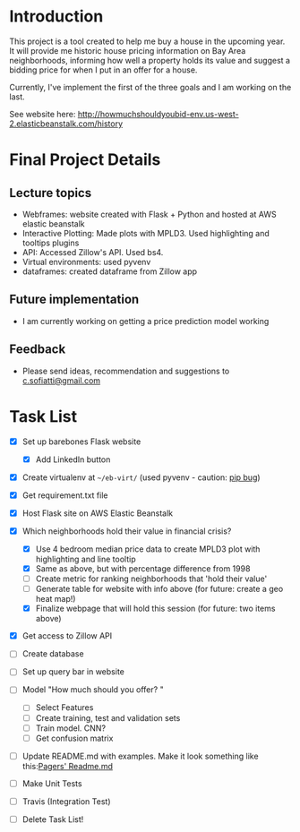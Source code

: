 # Introduction
This project is a tool created to help me buy a house in the upcoming year. It will provide me historic house pricing information on Bay Area neighborhoods, informing how well a property holds its value and suggest a bidding price for when I put in an offer for a house.

Currently, I've implement the first of the three goals and I am working on the last.

See website here: http://howmuchshouldyoubid-env.us-west-2.elasticbeanstalk.com/history

# Final Project Details

## Lecture topics 
- Webframes: website created with Flask + Python and hosted at AWS elastic beanstalk
- Interactive Plotting: Made plots with MPLD3. Used highlighting and tooltips plugins
- API: Accessed Zillow's API. Used bs4.
- Virtual environments: used pyvenv
- dataframes: created dataframe from Zillow app

## Future implementation
- I am currently working on getting a price prediction model working

## Feedback

- Please send ideas, recommendation and suggestions to c.sofiatti@gmail.com  
 
# Task List

- [x] Set up barebones Flask website
    - [x] Add LinkedIn button
- [x] Create virtualenv at `~/eb-virt/` (used pyvenv - caution: [pip bug](http://askubuntu.com/questions/488529/pyvenv-3-4-error-returned-non-zero-exit-status-1))
- [x] Get requirement.txt file
- [x] Host Flask site on AWS Elastic Beanstalk
- [x] Which neighborhoods hold their value in financial crisis? 
    - [x] Use 4 bedroom median price data to create MPLD3 plot with highlighting and line tooltip
    - [x] Same as above, but with percentage difference from 1998
    - [ ] Create metric for ranking neighborhoods that 'hold their value'
    - [ ] Generate table for website with info above (for future: create a geo heat map!)
    - [x] Finalize webpage that will hold this session (for future: two items above)
- [x] Get access to Zillow API
- [ ] Create database 
- [ ] Set up query bar in website
- [ ] Model "How much should you offer?  "
    -[ ] Select Features  
    -[ ] Create training, test and validation sets  
    -[ ] Train model. CNN?   
    -[ ] Get confusion matrix  
- [ ] Update README.md with examples. Make it look something like this:[Pagers' Readme.md](https://github.com/sindresorhus/pageres)
- [ ] Make Unit Tests
- [ ] Travis (Integration Test)
- [ ] Delete Task List! 


